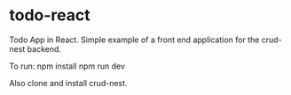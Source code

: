 # todo-react
Todo App in React.
Simple example of a front end application for the crud-nest backend.

To run:
npm install
npm run dev

Also clone and install crud-nest.
